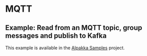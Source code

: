 # MQTT

## Example: Read from an MQTT topic, group messages and publish to Kafka

This example is available in the [Alpakka Samples](https://akka.io/alpakka-samples/mqtt-to-kafka/) project.
